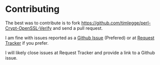 # Contributing

The best was to contribute is to fork https://github.com/timlegge/perl-Crypt-OpenSSL-Verify and send a pull request.

I am fine with issues reported as a [Github Issue](https://github.com/timlegge/perl-Crypt-OpenSSL-Verify/issues) (Prefered) or at [Request Tracker](https://rt.cpan.org/Dist/Display.html?Name=Crypt-OpenSSL-Verify) if you prefer.

I will likely close issues at Request Tracker and provide a link to a Github issue.
